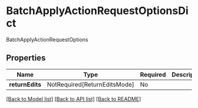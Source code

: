 # BatchApplyActionRequestOptionsDict

BatchApplyActionRequestOptions

## Properties
| Name | Type | Required | Description |
| ------------ | ------------- | ------------- | ------------- |
**returnEdits** | NotRequired[ReturnEditsMode] | No |  |


[[Back to Model list]](../../../README.md#models-v2-link) [[Back to API list]](../../README.md#documentation-for-api-endpoints) [[Back to README]](../../README.md)
